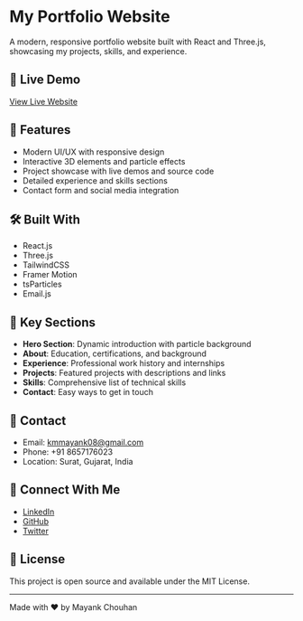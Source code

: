 # My Portfolio Website

A modern, responsive portfolio website built with React and Three.js, showcasing my projects, skills, and experience.

## 🌟 Live Demo

[View Live Website](https://your-portfolio-url.vercel.app)

## 🚀 Features

- Modern UI/UX with responsive design
- Interactive 3D elements and particle effects
- Project showcase with live demos and source code
- Detailed experience and skills sections
- Contact form and social media integration

## 🛠️ Built With

- React.js
- Three.js
- TailwindCSS
- Framer Motion
- tsParticles
- Email.js

## 🎯 Key Sections

- **Hero Section**: Dynamic introduction with particle background
- **About**: Education, certifications, and background
- **Experience**: Professional work history and internships
- **Projects**: Featured projects with descriptions and links
- **Skills**: Comprehensive list of technical skills
- **Contact**: Easy ways to get in touch

## 📱 Contact

- Email: kmmayank08@gmail.com
- Phone: +91 8657176023
- Location: Surat, Gujarat, India

## 🔗 Connect With Me

- [LinkedIn](your-linkedin-url)
- [GitHub](your-github-url)
- [Twitter](your-twitter-url)

## 📄 License

This project is open source and available under the MIT License.

---
Made with ❤️ by Mayank Chouhan
